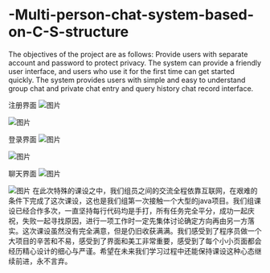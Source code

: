 # -Multi-person-chat-system-based-on-C-S-structure
The objectives of the project are as follows:  Provide users with separate account and password to protect privacy.  The system can provide a friendly user interface, and users who use it for the first time can get started quickly.  The system provides users with simple and easy to understand group chat and private chat entry and query history chat record interface.

注册界面
![图片](https://user-images.githubusercontent.com/45117470/156292845-e74b86b9-6ee4-4aaf-8b61-ea683254150d.png)

![图片](https://user-images.githubusercontent.com/45117470/156292852-5a8311e2-2d8b-4e2c-bc72-aa1453ae5b51.png)

登录界面
![图片](https://user-images.githubusercontent.com/45117470/156292863-3c7272b8-9486-458a-9592-5a7637293a7a.png)

![图片](https://user-images.githubusercontent.com/45117470/156292880-5a6eaeb0-d456-4108-9b8d-ee41decf7182.png)

聊天界面
![图片](https://user-images.githubusercontent.com/45117470/156292885-6f7fa6e8-ba03-4bf9-b274-1b590aec5fb9.png)

![图片](https://user-images.githubusercontent.com/45117470/156292889-a49156ff-db9d-4c51-98cb-f4fcefd6eb66.png)
在此次特殊的课设之中，我们组员之间的交流全程依靠互联网，在艰难的条件下完成了这次课设，这也是我们组第一次接触一个大型的java项目。我们组课设已经合作多次，一直坚持每行代码均是手打，所有任务完全平分，成功一起庆祝，失败一起寻找原因，进行一项工作时一定先集体讨论确定方向再由另一方落实。这次课设虽然没有完全满意，但是仍旧收获满满。我们感受到了程序员做一个大项目的辛苦和不易，感受到了界面和美工非常重要，感受到了每个小小页面都会经历精心设计的细心与严谨。希望在未来我们学习过程中还能保持课设这种心态继续前进，永不言弃。
